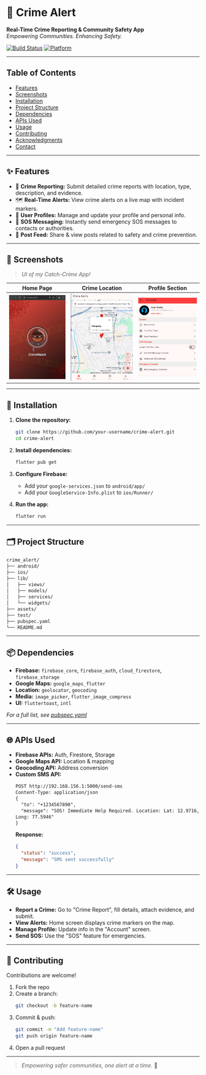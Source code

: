 # 🚨 Crime Alert

**Real-Time Crime Reporting & Community Safety App**  
*Empowering Communities. Enhancing Safety.*

[![Build Status](https://img.shields.io/badge/build-passing-brightgreen)](#)
[![Platform](https://img.shields.io/badge/platform-Flutter-blueviolet)](#)

---

##  Table of Contents

- [Features](#features)
- [Screenshots](#screenshots)
- [Installation](#installation)
- [Project Structure](#project-structure)
- [Dependencies](#dependencies)
- [APIs Used](#apis-used)
- [Usage](#usage)
- [Contributing](#contributing)
- [Acknowledgments](#acknowledgments)
- [Contact](#contact)

---

## ✨ Features

- 📝 **Crime Reporting:** Submit detailed crime reports with location, type, description, and evidence.
- 🗺️ **Real-Time Alerts:** View crime alerts on a live map with incident markers.
- 👤 **User Profiles:** Manage and update your profile and personal info.
- 🚨 **SOS Messaging:** Instantly send emergency SOS messages to contacts or authorities.
- 📰 **Post Feed:** Share & view posts related to safety and crime prevention.

---

## 📱 Screenshots

> _UI of my Catch-Crime App!_

| Home Page | Crime Location | Profile Section |
|:-------------:|:--------------:|:-----------:|
| ![Home](app-images/cover.png) | ![Crime location](app-images/map-view.png) | ![Profile](app-images/profile.png) |

---

## 🚀 Installation

1. **Clone the repository:**
   ```sh
   git clone https://github.com/your-username/crime-alert.git
   cd crime-alert
   ```

2. **Install dependencies:**
   ```sh
   flutter pub get
   ```

3. **Configure Firebase:**
   - Add your `google-services.json` to `android/app/`
   - Add your `GoogleService-Info.plist` to `ios/Runner/`

4. **Run the app:**
   ```sh
   flutter run
   ```

---

## 🗂️ Project Structure

```
crime_alert/
├── android/
├── ios/
├── lib/
│   ├── views/
│   ├── models/
│   ├── services/
│   └── widgets/
├── assets/
├── test/
├── pubspec.yaml
└── README.md
```

---

## 📦 Dependencies

- **Firebase:** `firebase_core`, `firebase_auth`, `cloud_firestore`, `firebase_storage`
- **Google Maps:** `google_maps_flutter`
- **Location:** `geolocator`, `geocoding`
- **Media:** `image_picker`, `flutter_image_compress`
- **UI:** `fluttertoast`, `intl`

_For a full list, see [pubspec.yaml](pubspec.yaml)_

---

## 🌐 APIs Used

- **Firebase APIs:** Auth, Firestore, Storage
- **Google Maps API:** Location & mapping
- **Geocoding API:** Address conversion
- **Custom SMS API:**  
  ```
  POST http://192.168.156.1:5000/send-sms
  Content-Type: application/json
  {
    "to": "+1234567890",
    "message": "SOS! Immediate Help Required. Location: Lat: 12.9716, Long: 77.5946"
  }
  ```
  **Response:**
  ```json
  {
    "status": "success",
    "message": "SMS sent successfully"
  }
  ```

---

## 🛠️ Usage

- **Report a Crime:** Go to "Crime Report", fill details, attach evidence, and submit.
- **View Alerts:** Home screen displays crime markers on the map.
- **Manage Profile:** Update info in the "Account" screen.
- **Send SOS:** Use the "SOS" feature for emergencies.

---

## 🤝 Contributing

Contributions are welcome!  
1. Fork the repo  
2. Create a branch:
   ```sh
   git checkout -b feature-name
   ```
3. Commit & push:
   ```sh
   git commit -m "Add feature-name"
   git push origin feature-name
   ```
4. Open a pull request

---


> _Empowering safer communities, one alert at a time._ 🚨
